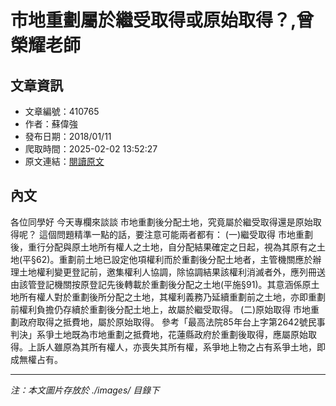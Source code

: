 # 市地重劃屬於繼受取得或原始取得？,曾榮耀老師

## 文章資訊
- 文章編號：410765
- 作者：蘇偉強
- 發布日期：2018/01/11
- 爬取時間：2025-02-02 13:52:27
- 原文連結：[閱讀原文](https://real-estate.get.com.tw/Columns/detail.aspx?no=410765)

## 內文
各位同學好
今天專欄來談談
市地重劃後分配土地，究竟屬於繼受取得還是原始取得呢？
這個問題精準一點的話，要注意可能兩者都有：
(一)繼受取得
市地重劃後，重行分配與原土地所有權人之土地，自分配結果確定之日起，視為其原有之土地(平§62)。重劃前土地已設定他項權利而於重劃後分配土地者，主管機關應於辦理土地權利變更登記前，邀集權利人協調，除協調結果該權利消滅者外，應列冊送由該管登記機關按原登記先後轉載於重劃後分配之土地(平施§91)。其意涵係原土地所有權人對於重劃後所分配之土地，其權利義務乃延續重劃前之土地，亦即重劃前權利負擔仍存續於重劃後分配土地上，故屬於繼受取得。
(二)原始取得
市地重劃政府取得之抵費地，屬於原始取得。
參考「最高法院85年台上字第2642號民事判決」系爭土地既為市地重劃之抵費地，花蓮縣政府於重劃後取得，應屬原始取得。上訴人雖原為其所有權人，亦喪失其所有權，系爭地上物之占有系爭土地，即成無權占有。

---
*注：本文圖片存放於 ./images/ 目錄下*
